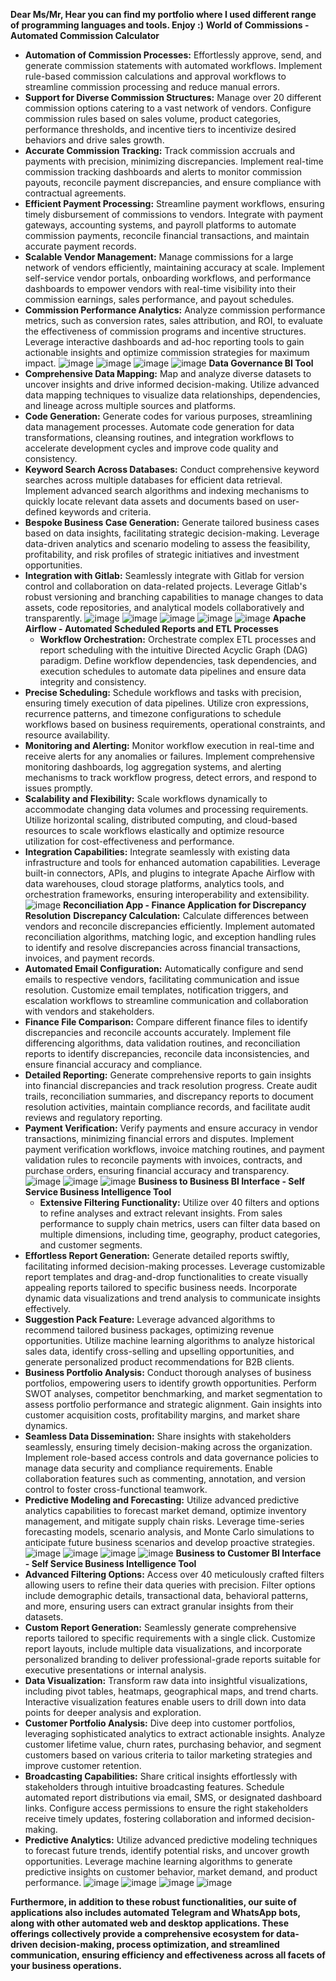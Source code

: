 
**Dear Ms/Mr, Hear you can find my portfolio where I used different range of programming languages and tools. Enjoy :)**
         **World of Commissions - Automated Commission Calculator**
- **Automation of Commission Processes:** Effortlessly approve,
send, and generate commission statements with automated workflows.
Implement rule-based commission calculations and approval workflows
to streamline commission processing and reduce manual errors.
- **Support for Diverse Commission Structures:** Manage over 20
different commission options catering to a vast network of vendors.
Configure commission rules based on sales volume, product
categories, performance thresholds, and incentive tiers to
incentivize desired behaviors and drive sales growth.
- **Accurate Commission Tracking:** Track commission accruals and
payments with precision, minimizing discrepancies. Implement
real-time commission tracking dashboards and alerts to monitor
commission payouts, reconcile payment discrepancies, and ensure
compliance with contractual agreements.
- **Efficient Payment Processing:** Streamline payment workflows,
ensuring timely disbursement of commissions to vendors. Integrate
with payment gateways, accounting systems, and payroll platforms to
automate commission payments, reconcile financial transactions, and
maintain accurate payment records.
- **Scalable Vendor Management:** Manage commissions for a large
network of vendors efficiently, maintaining accuracy at scale.
Implement self-service vendor portals, onboarding workflows, and
performance dashboards to empower vendors with real-time visibility
into their commission earnings, sales performance, and payout
schedules.
- **Commission Performance Analytics:** Analyze commission
performance metrics, such as conversion rates, sales attribution,
and ROI, to evaluate the effectiveness of commission programs and
incentive structures. Leverage interactive dashboards and ad-hoc
reporting tools to gain actionable insights and optimize commission
strategies for maximum impact.
![image](https://github.com/Javidan1997/dev_portfolio/assets/75013734/eeca48c8-d5c9-4b99-977f-aa080f34386d)
![image](https://github.com/Javidan1997/dev_portfolio/assets/75013734/53a92774-30f1-4366-ae96-8fef10fd2c0f)
![image](https://github.com/Javidan1997/dev_portfolio/assets/75013734/00704fa9-ba10-404d-b2e3-6d101ca817ce)
![image](https://github.com/Javidan1997/dev_portfolio/assets/75013734/f875ad11-d75e-4fb1-9c70-05590934737e)
              **Data Governance BI Tool**
- **Comprehensive Data Mapping:** Map and analyze diverse datasets
to uncover insights and drive informed decision-making. Utilize
advanced data mapping techniques to visualize data relationships,
dependencies, and lineage across multiple sources and platforms.
- **Code Generation:** Generate codes for various purposes,
streamlining data management processes. Automate code generation for
data transformations, cleansing routines, and integration workflows
to accelerate development cycles and improve code quality and
consistency.
- **Keyword Search Across Databases:** Conduct comprehensive keyword
searches across multiple databases for efficient data retrieval.
Implement advanced search algorithms and indexing mechanisms to
quickly locate relevant data assets and documents based on
user-defined keywords and criteria.
- **Bespoke Business Case Generation:** Generate tailored business
cases based on data insights, facilitating strategic
decision-making. Leverage data-driven analytics and scenario
modeling to assess the feasibility, profitability, and risk profiles
of strategic initiatives and investment opportunities.
- **Integration with Gitlab:** Seamlessly integrate with Gitlab for
version control and collaboration on data-related projects. Leverage
Gitlab's robust versioning and branching capabilities to manage
changes to data assets, code repositories, and analytical models
collaboratively and transparently.
![image](https://github.com/Javidan1997/dev_portfolio/assets/75013734/9ada240f-3b7f-4960-b92a-bcffd385c372)
![image](https://github.com/Javidan1997/dev_portfolio/assets/75013734/43837083-4be4-4980-8922-6d73713ca500)
![image](https://github.com/Javidan1997/dev_portfolio/assets/75013734/6fff147e-0ba3-49a1-8ec9-f3201dbfd4ca)
![image](https://github.com/Javidan1997/dev_portfolio/assets/75013734/a274a0b1-73c6-4fbe-a15d-359beedeba24)
![image](https://github.com/Javidan1997/dev_portfolio/assets/75013734/3999e16a-1405-49bf-ada0-874299d0552e)
        **Apache Airflow - Automated Scheduled Reports and ETL Processes**
  - **Workflow Orchestration:** Orchestrate complex ETL processes and
report scheduling with the intuitive Directed Acyclic Graph (DAG)
paradigm. Define workflow dependencies, task dependencies, and
execution schedules to automate data pipelines and ensure data
integrity and consistency.
- **Precise Scheduling:** Schedule workflows and tasks with
precision, ensuring timely execution of data pipelines. Utilize cron
expressions, recurrence patterns, and timezone configurations to
schedule workflows based on business requirements, operational
constraints, and resource availability.
- **Monitoring and Alerting:** Monitor workflow execution in
real-time and receive alerts for any anomalies or failures.
Implement comprehensive monitoring dashboards, log aggregation
systems, and alerting mechanisms to track workflow progress, detect
errors, and respond to issues promptly.
- **Scalability and Flexibility:** Scale workflows dynamically to
accommodate changing data volumes and processing requirements.
Utilize horizontal scaling, distributed computing, and cloud-based
resources to scale workflows elastically and optimize resource
utilization for cost-effectiveness and performance.
- **Integration Capabilities:** Integrate seamlessly with existing
data infrastructure and tools for enhanced automation capabilities.
Leverage built-in connectors, APIs, and plugins to integrate Apache
Airflow with data warehouses, cloud storage platforms, analytics
tools, and orchestration frameworks, ensuring interoperability and
extensibility.
![image](https://github.com/Javidan1997/dev_portfolio/assets/75013734/b37c5b97-da11-40b6-9fef-9fc7cdc20b0b)
      **Reconciliation App - Finance Application for Discrepancy Resolution**
**Discrepancy Calculation:** Calculate differences between vendors
and reconcile discrepancies efficiently. Implement automated
reconciliation algorithms, matching logic, and exception handling
rules to identify and resolve discrepancies across financial
transactions, invoices, and payment records.
- **Automated Email Configuration:** Automatically configure and
send emails to respective vendors, facilitating communication and
issue resolution. Customize email templates, notification triggers,
and escalation workflows to streamline communication and
collaboration with vendors and stakeholders.
- **Finance File Comparison:** Compare different finance files to
identify discrepancies and reconcile accounts accurately. Implement
file differencing algorithms, data validation routines, and
reconciliation reports to identify discrepancies, reconcile data
inconsistencies, and ensure financial accuracy and compliance.
- **Detailed Reporting:** Generate comprehensive reports to gain
insights into financial discrepancies and track resolution progress.
Create audit trails, reconciliation summaries, and discrepancy
reports to document resolution activities, maintain compliance
records, and facilitate audit reviews and regulatory reporting.
- **Payment Verification:** Verify payments and ensure accuracy in
vendor transactions, minimizing financial errors and disputes.
Implement payment verification workflows, invoice matching routines,
and payment validation rules to reconcile payments with invoices,
contracts, and purchase orders, ensuring financial accuracy and
transparency.
![image](https://github.com/Javidan1997/dev_portfolio/assets/75013734/af7b767c-bc53-4f49-ba59-85e7be9e1a5d)
![image](https://github.com/Javidan1997/dev_portfolio/assets/75013734/c3d88aaf-e71e-47b6-a992-d26c2be8876d)
![image](https://github.com/Javidan1997/dev_portfolio/assets/75013734/3228fea1-49af-4a16-8cb7-a4bd3e743b9c)
      **Business to Business BI Interface - Self Service Business Intelligence Tool**
  - **Extensive Filtering Functionality:** Utilize over 40 filters and
options to refine analyses and extract relevant insights. From sales
performance to supply chain metrics, users can filter data based on
multiple dimensions, including time, geography, product categories,
and customer segments.
- **Effortless Report Generation:** Generate detailed reports
swiftly, facilitating informed decision-making processes. Leverage
customizable report templates and drag-and-drop functionalities to
create visually appealing reports tailored to specific business
needs. Incorporate dynamic data visualizations and trend analysis to
communicate insights effectively.
- **Suggestion Pack Feature:** Leverage advanced algorithms to
recommend tailored business packages, optimizing revenue
opportunities. Utilize machine learning algorithms to analyze
historical sales data, identify cross-selling and upselling
opportunities, and generate personalized product recommendations for
B2B clients.
- **Business Portfolio Analysis:** Conduct thorough analyses of
business portfolios, empowering users to identify growth
opportunities. Perform SWOT analyses, competitor benchmarking, and
market segmentation to assess portfolio performance and strategic
alignment. Gain insights into customer acquisition costs,
profitability margins, and market share dynamics.
- **Seamless Data Dissemination:** Share insights with stakeholders
seamlessly, ensuring timely decision-making across the organization.
Implement role-based access controls and data governance policies to
manage data security and compliance requirements. Enable
collaboration features such as commenting, annotation, and version
control to foster cross-functional teamwork.
- **Predictive Modeling and Forecasting:** Utilize advanced
predictive analytics capabilities to forecast market demand,
optimize inventory management, and mitigate supply chain risks.
Leverage time-series forecasting models, scenario analysis, and
Monte Carlo simulations to anticipate future business scenarios and
develop proactive strategies.
![image](https://github.com/Javidan1997/dev_portfolio/assets/75013734/732b14cf-449b-4d38-853d-9aed30587814)
![image](https://github.com/Javidan1997/dev_portfolio/assets/75013734/cfa35ada-1309-465d-9315-d28d7d0c6beb)
![image](https://github.com/Javidan1997/dev_portfolio/assets/75013734/67b4e430-236f-4991-8fb8-43ea7956d834)
![image](https://github.com/Javidan1997/dev_portfolio/assets/75013734/49390b1e-438a-42f7-9a6e-605910243e0d)
      **Business to Customer BI Interface - Self Service Business Intelligence Tool**
- **Advanced Filtering Options:** Access over 40 meticulously
crafted filters allowing users to refine their data queries with
precision. Filter options include demographic details, transactional
data, behavioral patterns, and more, ensuring users can extract
granular insights from their datasets.
- **Custom Report Generation:** Seamlessly generate comprehensive
reports tailored to specific requirements with a single click.
Customize report layouts, include multiple data visualizations, and
incorporate personalized branding to deliver professional-grade
reports suitable for executive presentations or internal analysis.
- **Data Visualization:** Transform raw data into insightful
visualizations, including pivot tables, heatmaps, geographical maps,
and trend charts. Interactive visualization features enable users to
drill down into data points for deeper analysis and exploration.
- **Customer Portfolio Analysis:** Dive deep into customer
portfolios, leveraging sophisticated analytics to extract actionable
insights. Analyze customer lifetime value, churn rates, purchasing
behavior, and segment customers based on various criteria to tailor
marketing strategies and improve customer retention.
- **Broadcasting Capabilities:** Share critical insights
effortlessly with stakeholders through intuitive broadcasting
features. Schedule automated report distributions via email, SMS, or
designated dashboard links. Configure access permissions to ensure
the right stakeholders receive timely updates, fostering
collaboration and informed decision-making.
- **Predictive Analytics:** Utilize advanced predictive modeling
techniques to forecast future trends, identify potential risks, and
uncover growth opportunities. Leverage machine learning algorithms
to generate predictive insights on customer behavior, market demand,
and product performance.
![image](https://github.com/Javidan1997/dev_portfolio/assets/75013734/cc1ad729-ec13-4679-a258-3e89e068a49e)
![image](https://github.com/Javidan1997/dev_portfolio/assets/75013734/fd194871-bd6b-4e9f-a960-9d6eb77ae885)
![image](https://github.com/Javidan1997/dev_portfolio/assets/75013734/b4f7ceb1-6c02-4b53-afe9-73729bcc6443)
![image](https://github.com/Javidan1997/dev_portfolio/assets/75013734/864554a1-8638-4c25-a166-db51a0c2be72)

**Furthermore, in addition to these robust functionalities, our suite of applications also includes automated Telegram and WhatsApp
bots, along with other automated web and desktop applications. These offerings collectively provide a comprehensive ecosystem for
data-driven decision-making, process optimization, and streamlined communication, ensuring efficiency and effectiveness across all
facets of your business operations.**


























